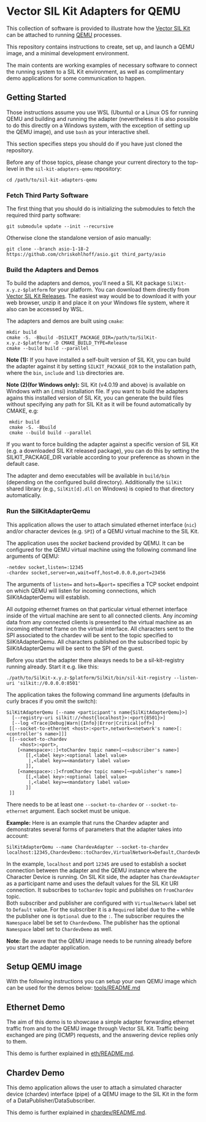 # Vector SIL Kit Adapters for QEMU
This collection of software is provided to illustrate how the [Vector SIL Kit](https://github.com/vectorgrp/sil-kit/)
can be attached to running [QEMU](https://www.qemu.org/) processes.

This repository contains instructions to create, set up, and launch a QEMU image, and a minimal development environment.

The main contents are working examples of necessary software to connect the running system to a SIL Kit environment,
as well as complimentary demo applications for some communication to happen.

## Getting Started
Those instructions assume you use WSL (Ubuntu) or a Linux OS for running QEMU and building and running the adapter (nevertheless it is also possible to do this directly on a Windows system, with the exception of setting up the QEMU image), and use ``bash`` as your interactive
shell.

This section specifies steps you should do if you have just cloned the repository.

Before any of those topics, please change your current directory to the top-level in the ``sil-kit-adapters-qemu``
repository:

    cd /path/to/sil-kit-adapters-qemu

### Fetch Third Party Software
The first thing that you should do is initializing the submodules to fetch the required third party software:

    git submodule update --init --recursive

Otherwise clone the standalone version of asio manually:

    git clone --branch asio-1-18-2 https://github.com/chriskohlhoff/asio.git third_party/asio

### Build the Adapters and Demos
To build the adapters and demos, you'll need a SIL Kit package ``SilKit-x.y.z-$platform`` for your platform. You can download them directly from [Vector SIL Kit Releases](https://github.com/vectorgrp/sil-kit/releases). 
The easiest way would be to download it with your web browser, unzip it and place it on your Windows file system, where it also can be accessed by WSL.

The adapters and demos are built using ``cmake``:

    mkdir build
    cmake -S. -Bbuild -DSILKIT_PACKAGE_DIR=/path/to/SilKit-x.y.z-$platform/ -D CMAKE_BUILD_TYPE=Release
    cmake --build build --parallel

**Note (1):** If you have installed a self-built version of SIL Kit, you can build the adapter against it by setting `SILKIT_PACKAGE_DIR` to the installation path, where the `bin`, `include` and `lib` directories are. 

**Note (2)(for Windows only):** SIL Kit (v4.0.19 and above) is available on Windows with an (.msi) installation file.
If you want to build the adapters agains this installed version of SIL Kit, you can generate the build files without specifying any path for SIL Kit as it will be found automatically by CMAKE, e.g: 
    
     mkdir build
     cmake -S. -Bbuild
     cmake --build build --parallel

If you want to force building the adapter against a specific version of SIL Kit (e.g. a downloaded SIL Kit released package), you can do this by setting the SILKIT_PACKAGE_DIR variable according to your preference as shown in the default case. 

The adapter and demo executables will be available in ``build/bin`` (depending on the configured build directory).
Additionally the ``SilKit`` shared library (e.g., ``SilKit[d].dll`` on Windows) is copied to that directory
automatically.

### Run the SilKitAdapterQemu
This application allows the user to attach simulated ethernet interface (``nic``) and/or character devices (e.g. ``SPI``) of a QEMU virtual machine to the
SIL Kit.

The application uses the *socket* backend provided by QEMU.
It can be configured for the QEMU virtual machine using the following command line arguments of QEMU:

    -netdev socket,listen=:12345
    -chardev socket,server=on,wait=off,host=0.0.0.0,port=23456

The arguments of ``listen=`` and ``hots=``&``port=`` specifies a TCP socket endpoint on which QEMU will listen for incoming connections, 
which SilKitAdapterQemu will establish.

All *outgoing* ethernet frames on that particular virtual ethernet interface inside of the virtual machine are sent to
all connected clients.
Any *incoming* data from any connected clients is presented to the virtual machine as an incoming ethernet frame on the
virtual interface.
All characters sent to the SPI associated to the chardev will be sent to the topic specified to SilKitAdapterQemu.
All characters published on the subscribed topic by SilKitAdapterQemu will be sent to the SPI of the guest.

Before you start the adapter there always needs to be a sil-kit-registry running already. Start it e.g. like this:

    ./path/to/SilKit-x.y.z-$platform/SilKit/bin/sil-kit-registry --listen-uri 'silkit://0.0.0.0:8501'

The application takes the following command line arguments (defaults in curly braces if you omit the switch):

    SilKitAdapterQemu [--name <participant's name{SilKitAdapterQemu}>]
      [--registry-uri silkit://<host{localhost}>:<port{8501}>]
      [--log <Trace|Debug|Warn|{Info}|Error|Critical|off>]
     [[--socket-to-ethernet <host>:<port>,network=<network's name>[:<controller's name>]]]
     [[--socket-to-chardev
         <host>:<port>,
        [<namespace>::]<toChardev topic name>[~<subscriber's name>]
           [[,<label key>:<optional label value>
            |,<label key>=<mandatory label value>
           ]],
        [<namespace>::]<fromChardev topic name>[~<publisher's name>]
           [[,<label key>:<optional label value>
            |,<label key>=<mandatory label value>
           ]]
     ]]

There needs to be at least one ``--socket-to-chardev`` or ``--socket-to-ethernet`` argument. Each socket must be unique.

**Example:**
Here is an example that runs the Chardev adapter and demonstrates several forms of parameters that the adapter takes into account: 

    SilKitAdapterQemu --name ChardevAdapter --socket-to-chardev localhost:12345,ChardevDemo::toChardev,VirtualNetwork=Default,ChardevDemo::fromChardev,VirtualNetwork:Default

In the example, `localhost` and port `12345` are used to establish a socket connection between the adapter and the QEMU instance where the Character Device is running. On SIL Kit side, the adapter has `ChardevAdapter` as a participant name and uses the default values for the SIL Kit URI connection. It subscribes to `toChardev` topic and publishes on `fromChardev` topic.     
Both subscriber and publisher are configured with `VirtualNetwork` label set to `Default` value. For the subscriber it is a `Required` label due to the `=` while the publisher one is `Optional` due to the `:`. The subscriber requires the `Namespace` label be set to `ChardevDemo`. The publisher has the optional `Namespace` label set to `ChardevDemo` as well. 

**Note:** Be aware that the QEMU image needs to be running already before you start the adapter application.

## Setup QEMU image
With the following instructions you can setup your own QEMU image which can be used for the demos below: [tools/README.md](tools/README.md)

## Ethernet Demo
The aim of this demo is to showcase a simple adapter forwarding ethernet traffic from and to the QEMU image through
Vector SIL Kit. Traffic being exchanged are ping (ICMP) requests, and the answering device replies only to them.

This demo is further explained in [eth/README.md](eth/README.md).

## Chardev Demo
This demo application allows the user to attach a simulated character device (chardev) interface (pipe) of a QEMU image to the SIL Kit in the form of a DataPublisher/DataSubscriber.

This demo is further explained in [chardev/README.md](chardev/README.md).


